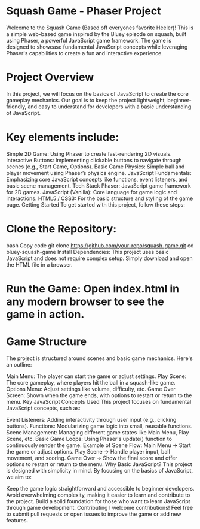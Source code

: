 # Squash Game - Phaser Project
Welcome to the Squash Game (Based off everyones favorite Heeler)! This is a simple web-based game inspired by the Bluey episode on squash, built using Phaser, a powerful JavaScript game framework. The game is designed to showcase fundamental JavaScript concepts while leveraging Phaser's capabilities to create a fun and interactive experience.

# Project Overview
In this project, we will focus on the basics of JavaScript to create the core gameplay mechanics. Our goal is to keep the project lightweight, beginner-friendly, and easy to understand for developers with a basic understanding of JavaScript.

# Key elements include:

Simple 2D Game: Using Phaser to create fast-rendering 2D visuals.
Interactive Buttons: Implementing clickable buttons to navigate through scenes (e.g., Start Game, Options).
Basic Game Physics: Simple ball and player movement using Phaser’s physics engine.
JavaScript Fundamentals: Emphasizing core JavaScript concepts like functions, event listeners, and basic scene management.
Tech Stack
Phaser: JavaScript game framework for 2D games.
JavaScript (Vanilla): Core language for game logic and interactions.
HTML5 / CSS3: For the basic structure and styling of the game page.
Getting Started
To get started with this project, follow these steps:

# Clone the Repository:

bash
Copy code
git clone https://github.com/your-repo/squash-game.git
cd bluey-squash-game
Install Dependencies: This project uses basic JavaScript and does not require complex setup. Simply download and open the HTML file in a browser.

# Run the Game: Open index.html in any modern browser to see the game in action.

# Game Structure
The project is structured around scenes and basic game mechanics. Here's an outline:

Main Menu: The player can start the game or adjust settings.
Play Scene: The core gameplay, where players hit the ball in a squash-like game.
Options Menu: Adjust settings like volume, difficulty, etc.
Game Over Screen: Shown when the game ends, with options to restart or return to the menu.
Key JavaScript Concepts Used
This project focuses on fundamental JavaScript concepts, such as:

Event Listeners: Adding interactivity through user input (e.g., clicking buttons).
Functions: Modularizing game logic into small, reusable functions.
Scene Management: Managing different game states like Main Menu, Play Scene, etc.
Basic Game Loops: Using Phaser's update() function to continuously render the game.
Example of Scene Flow:
Main Menu → Start the game or adjust options.
Play Scene → Handle player input, ball movement, and scoring.
Game Over → Show the final score and offer options to restart or return to the menu.
Why Basic JavaScript?
This project is designed with simplicity in mind. By focusing on the basics of JavaScript, we aim to:

Keep the game logic straightforward and accessible to beginner developers.
Avoid overwhelming complexity, making it easier to learn and contribute to the project.
Build a solid foundation for those who want to learn JavaScript through game development.
Contributing
I welcome contributions! Feel free to submit pull requests or open issues to improve the game or add new features.